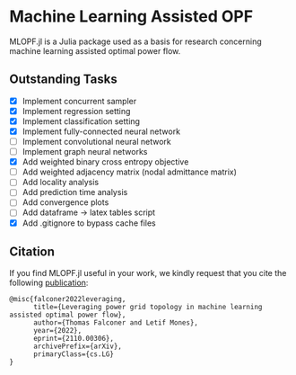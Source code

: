 # Machine Learning Assisted OPF
MLOPF.jl is a Julia package used as a basis for research concerning machine learning assisted optimal power flow. 
## Outstanding Tasks
- [x] Implement concurrent sampler
- [x] Implement regression setting
- [x] Implement classification setting
- [x] Implement fully-connected neural network
- [ ] Implement convolutional neural network
- [ ] Implement graph neural networks
- [x] Add weighted binary cross entropy objective
- [ ] Add weighted adjacency matrix (nodal admittance matrix)
- [ ] Add locality analysis
- [ ] Add prediction time analysis
- [ ] Add convergence plots
- [ ] Add dataframe -> latex tables script
- [x] Add .gitignore to bypass cache files

## Citation
If you find MLOPF.jl useful in your work, we kindly request that you cite the following [publication](https://arxiv.org/abs/2110.00306):
```
@misc{falconer2022leveraging,
      title={Leveraging power grid topology in machine learning assisted optimal power flow}, 
      author={Thomas Falconer and Letif Mones},
      year={2022},
      eprint={2110.00306},
      archivePrefix={arXiv},
      primaryClass={cs.LG}
}
```